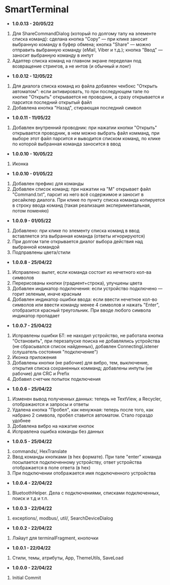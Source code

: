 # SmartTerminal

* <b>1.0.0.13 - 20/05/22</b>
1. Для ShareCommandDialog (который по долгому тапу на элементе списка команд): сделана кнопка "Copy" — при клике заносит выбранную команду в буфер обмена; кнопка "Share" — можно отправить выбранную команду (eMail, Viber и т.д.); кнопка "Ввод" — заносит выбранную команду в инпут
2. Адаптер списка команд на главном экране переделан под возвращение стрингов, а не интов (и обычный и лонг)
* <b>1.0.0.12 - 12/05/22</b>
1. Для диалога списка команд из файла добавлен чекбокс "Открыть автоматом": если активировать, то при последующем тапе по кнопке "Открыть" открывается не проводник, а сразу открывается и парсится последний открытый файл
2. Добавлена кнопка "Назад", стирающая последний символ
* <b>1.0.0.11 - 11/05/22</b>
1. Добавлен внутренний проводник: при нажатии кнопки "Открыть" открывается проводник, в нем можно выбрать файл комманд, при выборе этот файл парсится и выводится списком команд, по клике по которой выбранная команда заносится в ввод
* <b>1.0.0.10 - 10/05/22</b>
1. Иконка
* <b>1.0.0.10 - 01/05/22</b>
1. Добавлен префикс для команды
2. Добавлен список команд: при нажатии на "М" открывает файл "Command.txt", парсит из него всё содержимое и заносит в ресайклер диалога. При клике по пункту списка команда копируется в строку ввода команд (такая реализация экспериментальная, потом поменяю)
* <b>1.0.0.9 - 01/05/22</b>
1. Добавлено: при клике по элементу списка команд в ввод вставляется эта выбранная команда (ответы игнорируются)
2. При долгом тапе открывается диалог выбора действия над выбранной командой
3. Подправлены цвета/стили
* <b>1.0.0.8 - 25/04/22</b>
1. Исправлено: вылет, если команда состоит из нечетного кол-ва символов
2. Перерисованы кнопки (градиент+строка), улучшены цвета
3. Добавлен индикатор подключения: если устройство подключено — горит зеленым, иначе красным
4. Добавлен индикатор ошибки ввода: если ввести нечетное кол-во символов или ввести команду менее 4 символов и нажать "Enter", отобразится красный треугольник. При вводе любого символа индикатор пропадает
* <b>1.0.0.7 - 25/04/22</b>
1. Исправлены ошибки БТ: не находил устройство, не работала кнопка "Остановить", при перезапуске поиска не добавлялись устройства (не сбрасывался список найденных), добавлен ConnectingListener (слушатель состояния "подключение")
2. Иконка приложения
3. Добавлены кнопки (не рабочие) для вибро, тем, выключение, открытия списка сохраненных комманд; добавлены инпуты (не рабочие) для CRC и Prefix
4. Добавил счетчик попыток подключения
* <b>1.0.0.6 - 25/04/22</b>
1. Изменен вывод полученных данных: теперь не TextView, а Recycler, отображаются и запросы и ответы
2. Удалена кнопка "Пробел", как ненужная: теперь после того, как набрано 2 символа, пробел ставится автоматом. Стало гораздо удобнее
3. Добавлена вибро на нажатие кнопок
4. Исправлена ошибка команды без данных
* <b>1.0.0.5 - 25/04/22</b>
1. commands/, HexTranslate
2. Ввод команды кнопками (в hex формате). При тапе "enter" команда посылается подключенному устройству, ответ устройства отображается в поле ответа (в hex)
3. При подключении отображается имя подключенного устройства
* <b>1.0.0.4 - 22/04/22</b>
1. BluetoothHelper. Дела с подключениями, списками подключенных, поиск и т.д и т.п.
* <b>1.0.0.3 - 22/04/22</b>
1. exceptions/, modbus/, util/, SearchDeviceDialog
* <b>1.0.0.2 - 22/04/22</b>
1. Лэйаут для terminalFragment, кнопочки
* <b>1.0.0.1 - 22/04/22</b>
1. Стили, темы, атрибуты, App, ThemeUtils, SaveLoad
* <b>1.0.0.0 - 22/04/22</b>
1. Initial Commit

